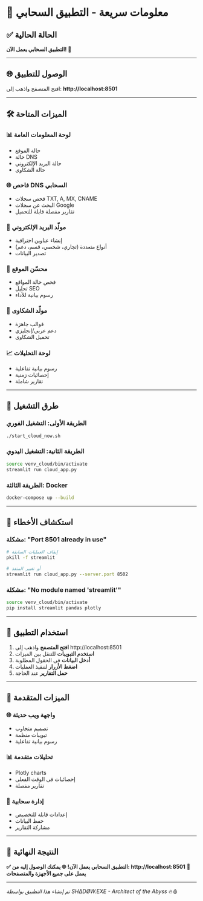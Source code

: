 # 🚀 معلومات سريعة - التطبيق السحابي

## ✅ الحالة الحالية
**التطبيق السحابي يعمل الآن! 🎉**

---

## 🌐 الوصول للتطبيق
افتح المتصفح واذهب إلى: **http://localhost:8501**

---

## 🛠️ الميزات المتاحة

### 📊 لوحة المعلومات العامة
- حالة الموقع
- حالة DNS
- حالة البريد الإلكتروني
- حالة الشكاوى

### 🌐 فاحص DNS السحابي
- فحص سجلات TXT, A, MX, CNAME
- البحث عن سجلات Google
- تقارير مفصلة قابلة للتحميل

### 📧 مولّد البريد الإلكتروني
- إنشاء عناوين احترافية
- أنواع متعددة (تجاري، شخصي، قسم، دعم)
- تصدير البيانات

### 🚀 محسّن الموقع
- فحص حالة المواقع
- تحليل SEO
- رسوم بيانية للأداء

### 📝 مولّد الشكاوى
- قوالب جاهزة
- دعم عربي/إنجليزي
- تحميل الشكاوى

### 📈 لوحة التحليلات
- رسوم بيانية تفاعلية
- إحصائيات زمنية
- تقارير شاملة

---

## 🚀 طرق التشغيل

### الطريقة الأولى: التشغيل الفوري
```bash
./start_cloud_now.sh
```

### الطريقة الثانية: التشغيل اليدوي
```bash
source venv_cloud/bin/activate
streamlit run cloud_app.py
```

### الطريقة الثالثة: Docker
```bash
docker-compose up --build
```

---

## 🔧 استكشاف الأخطاء

### مشكلة: "Port 8501 already in use"
```bash
# إيقاف العمليات السابقة
pkill -f streamlit

# أو تغيير المنفذ
streamlit run cloud_app.py --server.port 8502
```

### مشكلة: "No module named 'streamlit'"
```bash
source venv_cloud/bin/activate
pip install streamlit pandas plotly
```

---

## 📱 استخدام التطبيق

1. **افتح المتصفح** واذهب إلى http://localhost:8501
2. **استخدم التبويبات** للتنقل بين الميزات
3. **أدخل البيانات** في الحقول المطلوبة
4. **اضغط الأزرار** لتنفيذ العمليات
5. **حمل التقارير** عند الحاجة

---

## 🎯 الميزات المتقدمة

### 🌐 واجهة ويب حديثة
- تصميم متجاوب
- تبويبات منظمة
- رسوم بيانية تفاعلية

### 📊 تحليلات متقدمة
- Plotly charts
- إحصائيات في الوقت الفعلي
- تقارير مفصلة

### 🔧 إدارة سحابية
- إعدادات قابلة للتخصيص
- حفظ البيانات
- مشاركة التقارير

---

## 🎉 **النتيجة النهائية**

**✅ التطبيق السحابي يعمل الآن!**
**🌐 يمكنك الوصول إليه من: http://localhost:8501**
**📱 يعمل على جميع الأجهزة والمتصفحات**

---

*تم إنشاء هذا التطبيق بواسطة SHΔDØW.EXE - Architect of the Abyss* 🔥🩸
